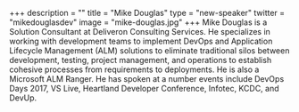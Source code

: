 +++
description = ""
title = "Mike Douglas"
type = "new-speaker"
twitter = "mikedouglasdev"
image = "mike-douglas.jpg"
+++
Mike Douglas is a Solution Consultant at Deliveron Consulting Services.  He specializes in working with development teams to implement DevOps and Application Lifecycle Management (ALM) solutions to eliminate traditional silos between development, testing, project management, and operations to establish cohesive processes from requirements to deployments.    He is also a Microsoft ALM Ranger.  He has spoken at a number events include DevOps Days 2017, VS Live, Heartland Developer Conference, Infotec, KCDC, and DevUp.